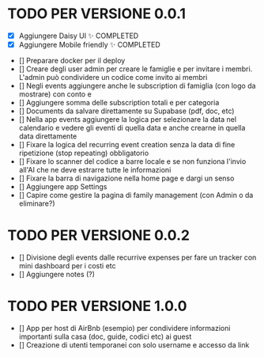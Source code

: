 # TODO PER VERSIONE 0.0.1

- [x] Aggiungere Daisy UI ✨ COMPLETED
- [x] Aggiungere Mobile friendly ✨ COMPLETED
- [] Preparare docker per il deploy
- [] Creare degli user admin per creare le famiglie e per invitare i membri. L'admin può condividere un codice come invito ai membri
- [] Negli events aggiungere anche le subscription di famiglia (con logo da mostrare) con conto e 
- [] Aggiungere somma delle subscription totali e per categoria
- [] Documents da salvare direttamente su Supabase (pdf, doc, etc)
- [] Nella app events aggiungere la logica per selezionare la data nel calendario e vedere gli eventi di quella data e anche crearne in quella data direttamente
- [] Fixare la logica del recurring event creation senza la data di fine ripetizione (stop repeating) obbligatorio
- [] Fixare lo scanner del codice a barre locale e se non funziona l'invio all'AI che ne deve estrarre tutte le informazioni
- [] Fixare la barra di navigazione nella home page e dargi un senso
- [] Aggiungere app Settings
- [] Capire come gestire la pagina di family management (con Admin o da eliminare?)

# TODO PER VERSIONE 0.0.2

- [] Divisione degli events dalle recurrive expenses per fare un tracker con mini dashboard per i costi etc
- [] Aggiungere notes (?)

# TODO PER VERSIONE 1.0.0

- [] App per host di AirBnb (esempio) per condividere informazioni importanti sulla casa (doc, guide, codici etc) ai guest
- [] Creazione di utenti temporanei con solo username e accesso da link 